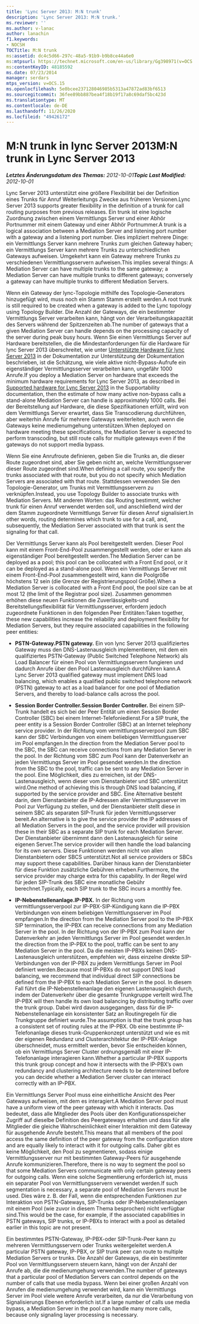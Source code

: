 ```yaml
---
title: 'Lync Server 2013: M:N trunk'
description: 'Lync Server 2013: M:N trunk.'
ms.reviewer: ''
ms.author: v-lanac
author: lanachin
f1.keywords:
- NOCSH
TOCTitle: M:N trunk
ms:assetid: dc4c5d66-297c-48a5-91b9-b9b8ce44a6e0
ms:mtpsurl: https://technet.microsoft.com/en-us/library/Gg398971(v=OCS.15)
ms:contentKeyID: 48185592
ms.date: 07/23/2014
manager: serdars
mtps_version: v=OCS.15
ms.openlocfilehash: 5e0bcee237128046985b5313a47872ad83bf6513
ms.sourcegitcommit: 36fee89bb887bea4f18b19f17a8c69daf5bc423d
ms.translationtype: MT
ms.contentlocale: de-DE
ms.lasthandoff: 11/26/2020
ms.locfileid: "49426172"
---
```

# <a name="mn-trunk-in-lync-server-2013"></a><span data-ttu-id="3c36c-103">M:N trunk in lync Server 2013</span><span class="sxs-lookup"><span data-stu-id="3c36c-103">M:N trunk in Lync Server 2013</span></span>

<div data-xmlns="http://www.w3.org/1999/xhtml">

<div class="topic" data-xmlns="http://www.w3.org/1999/xhtml" data-msxsl="urn:schemas-microsoft-com:xslt" data-cs="https://msdn.microsoft.com/">

<div data-asp="https://msdn2.microsoft.com/asp">



</div>

<div id="mainSection">

<div id="mainBody"><span data-ttu-id="3c36c-104">

<span> </span></span><span class="sxs-lookup"><span data-stu-id="3c36c-104">

<span> </span></span></span>

<span data-ttu-id="3c36c-105">_**Letztes Änderungsdatum des Themas:** 2012-10-01_</span><span class="sxs-lookup"><span data-stu-id="3c36c-105">_**Topic Last Modified:** 2012-10-01_</span></span>

<span data-ttu-id="3c36c-106">Lync Server 2013 unterstützt eine größere Flexibilität bei der Definition eines Trunks für Anruf Weiterleitungs Zwecke aus früheren Versionen.</span><span class="sxs-lookup"><span data-stu-id="3c36c-106">Lync Server 2013 supports greater flexibility in the definition of a trunk for call routing purposes from previous releases.</span></span> <span data-ttu-id="3c36c-107">Ein trunk ist eine logische Zuordnung zwischen einem Vermittlungs Server und einer Abhör Portnummer mit einem Gateway und einer Abhör Portnummer.</span><span class="sxs-lookup"><span data-stu-id="3c36c-107">A trunk is a logical association between a Mediation Server and listening port number with a gateway and a listening port number.</span></span> <span data-ttu-id="3c36c-108">Dies impliziert mehrere Dinge: ein Vermittlungs Server kann mehrere Trunks zum gleichen Gateway haben; ein Vermittlungs Server kann mehrere Trunks zu unterschiedlichen Gateways aufweisen. Umgekehrt kann ein Gateway mehrere Trunks zu verschiedenen Vermittlungsservern aufweisen.</span><span class="sxs-lookup"><span data-stu-id="3c36c-108">This implies several things: A Mediation Server can have multiple trunks to the same gateway; a Mediation Server can have multiple trunks to different gateways; conversely a gateway can have multiple trunks to different Mediation Servers.</span></span>

<span data-ttu-id="3c36c-109">Wenn ein Gateway der lync-Topologie mithilfe des Topologie-Generators hinzugefügt wird, muss noch ein Stamm Stamm erstellt werden.</span><span class="sxs-lookup"><span data-stu-id="3c36c-109">A root trunk is still required to be created when a gateway is added to the Lync topology using Topology Builder.</span></span> <span data-ttu-id="3c36c-110">Die Anzahl der Gateways, die ein bestimmter Vermittlungs Server verarbeiten kann, hängt von der Verarbeitungskapazität des Servers während der Spitzenzeiten ab.</span><span class="sxs-lookup"><span data-stu-id="3c36c-110">The number of gateways that a given Mediation Server can handle depends on the processing capacity of the server during peak busy hours.</span></span> <span data-ttu-id="3c36c-111">Wenn Sie einen Vermittlungs Server auf Hardware bereitstellen, die die Mindestanforderungen für die Hardware für lync Server 2013 überschreitet, wie unter [Unterstützte Hardware für lync Server 2013](lync-server-2013-supported-hardware.md) in der Dokumentation zur Unterstützung der Dokumentation beschrieben, ist die Schätzung, wie viele aktive nicht-Bypass-Aufrufe ein eigenständiger Vermittlungsserver verarbeiten kann, ungefähr 1000 Anrufe.</span><span class="sxs-lookup"><span data-stu-id="3c36c-111">If you deploy a Mediation Server on hardware that exceeds the minimum hardware requirements for Lync Server 2013, as described in [Supported hardware for Lync Server 2013](lync-server-2013-supported-hardware.md) in the Supportability documentation, then the estimate of how many active non-bypass calls a stand-alone Mediation Server can handle is approximately 1000 calls.</span></span> <span data-ttu-id="3c36c-112">Bei der Bereitstellung auf Hardware, die diese Spezifikationen erfüllt, wird von dem Vermittlungs Server erwartet, dass Sie Transcodierung durchführen, aber weiterhin Anrufe für mehrere Gateways weiterleiten, auch wenn die Gateways keine medienumgehung unterstützen.</span><span class="sxs-lookup"><span data-stu-id="3c36c-112">When deployed on hardware meeting these specifications, the Mediation Server is expected to perform transcoding, but still route calls for multiple gateways even if the gateways do not support media bypass.</span></span>

<span data-ttu-id="3c36c-113">Wenn Sie eine Anrufroute definieren, geben Sie die Trunks an, die dieser Route zugeordnet sind, aber Sie geben nicht an, welche Vermittlungsserver dieser Route zugeordnet sind.</span><span class="sxs-lookup"><span data-stu-id="3c36c-113">When defining a call route, you specify the trunks associated with that route, but you do not specify which Mediation Servers are associated with that route.</span></span> <span data-ttu-id="3c36c-114">Stattdessen verwenden Sie den Topologie-Generator, um Trunks mit Vermittlungsservern zu verknüpfen.</span><span class="sxs-lookup"><span data-stu-id="3c36c-114">Instead, you use Topology Builder to associate trunks with Mediation Servers.</span></span> <span data-ttu-id="3c36c-115">Mit anderen Worten: das Routing bestimmt, welcher trunk für einen Anruf verwendet werden soll, und anschließend wird der dem Stamm zugeordnete Vermittlungs Server für diesen Anruf signalisiert.</span><span class="sxs-lookup"><span data-stu-id="3c36c-115">In other words, routing determines which trunk to use for a call, and, subsequently, the Mediation Server associated with that trunk is sent the signaling for that call.</span></span>

<span data-ttu-id="3c36c-116">Der Vermittlungs Server kann als Pool bereitgestellt werden. Dieser Pool kann mit einem Front-End-Pool zusammengestellt werden, oder er kann als eigenständiger Pool bereitgestellt werden.</span><span class="sxs-lookup"><span data-stu-id="3c36c-116">The Mediation Server can be deployed as a pool; this pool can be collocated with a Front End pool, or it can be deployed as a stand-alone pool.</span></span> <span data-ttu-id="3c36c-117">Wenn ein Vermittlungs Server mit einem Front-End-Pool zusammengestellt wird, kann die Poolgröße höchstens 12 sein (die Grenze der Registrierungspool Größe).</span><span class="sxs-lookup"><span data-stu-id="3c36c-117">When a Mediation Server is collocated with a Front End pool, the pool size can be at most 12 (the limit of the Registrar pool size).</span></span> <span data-ttu-id="3c36c-118">Zusammen genommen erhöhen diese neuen Funktionen die Zuverlässigkeits-und Bereitstellungsflexibilität für Vermittlungsserver, erfordern jedoch zugeordnete Funktionen in den folgenden Peer Entitäten:</span><span class="sxs-lookup"><span data-stu-id="3c36c-118">Taken together, these new capabilities increase the reliability and deployment flexibility for Mediation Servers, but they require associated capabilities in the following peer entities:</span></span>

  - <span data-ttu-id="3c36c-119">**PSTN-Gateway.**</span><span class="sxs-lookup"><span data-stu-id="3c36c-119">**PSTN gateway.**</span></span> <span data-ttu-id="3c36c-120">Ein von lync Server 2013 qualifiziertes Gateway muss den DNS-Lastenausgleich implementieren, mit dem ein qualifiziertes PSTN-Gateway (Public Switched Telephone Network) als Load Balancer für einen Pool von Vermittlungsservern fungieren und dadurch Anrufe über den Pool Lastenausgleich durchführen kann.</span><span class="sxs-lookup"><span data-stu-id="3c36c-120">A Lync Server 2013 qualified gateway must implement DNS load balancing, which enables a qualified public switched telephone network (PSTN) gateway to act as a load balancer for one pool of Mediation Servers, and thereby to load-balance calls across the pool.</span></span>

  - <span data-ttu-id="3c36c-121">**Session Border Controller.**</span><span class="sxs-lookup"><span data-stu-id="3c36c-121">**Session Border Controller.**</span></span> <span data-ttu-id="3c36c-122">Bei einem SIP-Trunk handelt es sich bei der Peer Entität um einen Session Border Controller (SBC) bei einem Internet-Telefoniedienst.</span><span class="sxs-lookup"><span data-stu-id="3c36c-122">For a SIP trunk, the peer entity is a Session Border Controller (SBC) at an Internet telephony service provider.</span></span> <span data-ttu-id="3c36c-123">In der Richtung vom vermittlungsserverpool zum SBC kann der SBC Verbindungen von einem beliebigen Vermittlungsserver im Pool empfangen.</span><span class="sxs-lookup"><span data-stu-id="3c36c-123">In the direction from the Mediation Server pool to the SBC, the SBC can receive connections from any Mediation Server in the pool.</span></span> <span data-ttu-id="3c36c-124">In der Richtung vom SBC zum Pool kann der Datenverkehr an jeden Vermittlungs Server im Pool gesendet werden.</span><span class="sxs-lookup"><span data-stu-id="3c36c-124">In the direction from the SBC to the pool, traffic can be sent to any Mediation Server in the pool.</span></span> <span data-ttu-id="3c36c-125">Eine Möglichkeit, dies zu erreichen, ist der DNS-Lastenausgleich, wenn dieser vom Dienstanbieter und SBC unterstützt wird.</span><span class="sxs-lookup"><span data-stu-id="3c36c-125">One method of achieving this is through DNS load balancing, if supported by the service provider and SBC.</span></span> <span data-ttu-id="3c36c-126">Eine Alternative besteht darin, dem Dienstanbieter die IP-Adressen aller Vermittlungsserver im Pool zur Verfügung zu stellen, und der Dienstanbieter stellt diese in seinem SBC als separaten SIP-Trunk für jeden Vermittlungsserver bereit.</span><span class="sxs-lookup"><span data-stu-id="3c36c-126">An alternative is to give the service provider the IP addresses of all Mediation Servers in the pool, and the service provider will provision these in their SBC as a separate SIP trunk for each Mediation Server.</span></span> <span data-ttu-id="3c36c-127">Der Dienstanbieter übernimmt dann den Lastenausgleich für seine eigenen Server.</span><span class="sxs-lookup"><span data-stu-id="3c36c-127">The service provider will then handle the load balancing for its own servers.</span></span> <span data-ttu-id="3c36c-128">Diese Funktionen werden nicht von allen Dienstanbietern oder SBCS unterstützt.</span><span class="sxs-lookup"><span data-stu-id="3c36c-128">Not all service providers or SBCs may support these capabilities.</span></span> <span data-ttu-id="3c36c-129">Darüber hinaus kann der Dienstanbieter für diese Funktion zusätzliche Gebühren erheben.</span><span class="sxs-lookup"><span data-stu-id="3c36c-129">Furthermore, the service provider may charge extra for this capability.</span></span> <span data-ttu-id="3c36c-130">In der Regel wird für jeden SIP-Trunk des SBC eine monatliche Gebühr berechnet.</span><span class="sxs-lookup"><span data-stu-id="3c36c-130">Typically, each SIP trunk to the SBC incurs a monthly fee.</span></span>

  - <span data-ttu-id="3c36c-131">**IP-Nebenstellenanlage.**</span><span class="sxs-lookup"><span data-stu-id="3c36c-131">**IP-PBX.**</span></span> <span data-ttu-id="3c36c-132">In der Richtung vom vermittlungsserverpool zur IP-PBX-SIP-Kündigung kann die IP-PBX Verbindungen von einem beliebigen Vermittlungsserver im Pool empfangen.</span><span class="sxs-lookup"><span data-stu-id="3c36c-132">In the direction from the Mediation Server pool to the IP-PBX SIP termination, the IP-PBX can receive connections from any Mediation Server in the pool.</span></span> <span data-ttu-id="3c36c-133">In der Richtung von der IP-PBX zum Pool kann der Datenverkehr an jeden Vermittlungs Server im Pool gesendet werden.</span><span class="sxs-lookup"><span data-stu-id="3c36c-133">In the direction from the IP-PBX to the pool, traffic can be sent to any Mediation Server in the pool.</span></span> <span data-ttu-id="3c36c-134">Da die meisten IP-PBXs keinen DNS-Lastenausgleich unterstützen, empfehlen wir, dass einzelne direkte SIP-Verbindungen von der IP-PBX zu jedem Vermittlungs Server im Pool definiert werden.</span><span class="sxs-lookup"><span data-stu-id="3c36c-134">Because most IP-PBXs do not support DNS load balancing, we recommend that individual direct SIP connections be defined from the IP-PBX to each Mediation Server in the pool.</span></span> <span data-ttu-id="3c36c-135">In diesem Fall führt die IP-Nebenstellenanlage den eigenen Lastenausgleich durch, indem der Datenverkehr über die gesamte Trunkgruppe verteilt wird.</span><span class="sxs-lookup"><span data-stu-id="3c36c-135">The IP-PBX will then handle its own load balancing by distributing traffic over the trunk group.</span></span> <span data-ttu-id="3c36c-136">Dabei wird davon ausgegangen, dass für die IP-Nebenstellenanlage ein konsistenter Satz an Routingregeln für die Trunkgruppe definiert wurde.</span><span class="sxs-lookup"><span data-stu-id="3c36c-136">The assumption is that the trunk group has a consistent set of routing rules at the IP-PBX.</span></span> <span data-ttu-id="3c36c-137">Ob eine bestimmte IP-Telefonanlage dieses trunk-Gruppenkonzept unterstützt und wie es mit der eigenen Redundanz und Clusterarchitektur der IP-PBX-Anlage überschneidet, muss ermittelt werden, bevor Sie entscheiden können, ob ein Vermittlungs Server Cluster ordnungsgemäß mit einer IP-Telefonanlage interagieren kann.</span><span class="sxs-lookup"><span data-stu-id="3c36c-137">Whether a particular IP-PBX supports this trunk group concept and how it intersects with the IP-PBX’s own redundancy and clustering architecture needs to be determined before you can decide whether a Mediation Server cluster can interact correctly with an IP-PBX.</span></span>

<span data-ttu-id="3c36c-138">Ein Vermittlungs Server Pool muss eine einheitliche Ansicht des Peer Gateways aufweisen, mit dem es interagiert.</span><span class="sxs-lookup"><span data-stu-id="3c36c-138">A Mediation Server pool must have a uniform view of the peer gateway with which it interacts.</span></span> <span data-ttu-id="3c36c-139">Das bedeutet, dass alle Mitglieder des Pools über den Konfigurationsspeicher Zugriff auf dieselbe Definition des Peergateways erhalten und dass für alle Mitglieder die gleiche Wahrscheinlichkeit einer Interaktion mit dem Gateway für ausgehende Anrufe besteht.</span><span class="sxs-lookup"><span data-stu-id="3c36c-139">This means that all members of the pool access the same definition of the peer gateway from the configuration store and are equally likely to interact with it for outgoing calls.</span></span> <span data-ttu-id="3c36c-140">Daher gibt es keine Möglichkeit, den Pool zu segmentieren, sodass einige Vermittlungsserver nur mit bestimmten Gateway-Peers für ausgehende Anrufe kommunizieren.</span><span class="sxs-lookup"><span data-stu-id="3c36c-140">Therefore, there is no way to segment the pool so that some Mediation Servers communicate with only certain gateway peers for outgoing calls.</span></span> <span data-ttu-id="3c36c-141">Wenn eine solche Segmentierung erforderlich ist, muss ein separater Pool von Vermittlungsservern verwendet werden.</span><span class="sxs-lookup"><span data-stu-id="3c36c-141">If such segmentation is necessary, a separate pool of Mediation Servers must be used.</span></span> <span data-ttu-id="3c36c-142">Dies wäre z. B. der Fall, wenn die entsprechenden Funktionen zur Interaktion von PSTN-Gateways, SIP-Trunks oder IP-Nebenstellenanlagen mit einem Pool (wie zuvor in diesem Thema besprochen) nicht verfügbar sind.</span><span class="sxs-lookup"><span data-stu-id="3c36c-142">This would be the case, for example, if the associated capabilities in PSTN gateways, SIP trunks, or IP-PBXs to interact with a pool as detailed earlier in this topic are not present.</span></span>

<span data-ttu-id="3c36c-143">Ein bestimmtes PSTN-Gateway, IP-PBX-oder SIP-Trunk-Peer kann zu mehreren Vermittlungsservern oder Trunks weitergeleitet werden.</span><span class="sxs-lookup"><span data-stu-id="3c36c-143">A particular PSTN gateway, IP-PBX, or SIP trunk peer can route to multiple Mediation Servers or trunks.</span></span> <span data-ttu-id="3c36c-144">Die Anzahl der Gateways, die ein bestimmter Pool von Vermittlungsservern steuern kann, hängt von der Anzahl der Anrufe ab, die die medienumgehung verwenden.</span><span class="sxs-lookup"><span data-stu-id="3c36c-144">The number of gateways that a particular pool of Mediation Servers can control depends on the number of calls that use media bypass.</span></span> <span data-ttu-id="3c36c-145">Wenn bei einer großen Anzahl von Anrufen die medienumgehung verwendet wird, kann ein Vermittlungs Server im Pool viele weitere Anrufe verarbeiten, da nur die Verarbeitung von Signalisierungs Ebenen erforderlich ist.</span><span class="sxs-lookup"><span data-stu-id="3c36c-145">If a large number of calls use media bypass, a Mediation Server in the pool can handle many more calls, because only signaling layer processing is necessary.</span></span>

<span data-ttu-id="3c36c-146"></div>

<span> </span>

</div>

</div>

</span><span class="sxs-lookup"><span data-stu-id="3c36c-146"></div>

<span> </span>

</div>

</div>

</span></span></div>

